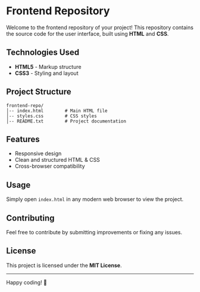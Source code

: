 # Frontend Repository

Welcome to the frontend repository of your project! This repository contains the source code for the user interface, built using **HTML** and **CSS**.

## Technologies Used
- **HTML5** - Markup structure
- **CSS3** - Styling and layout

## Project Structure
```
frontend-repo/
│-- index.html        # Main HTML file
│-- styles.css        # CSS styles
│-- README.txt        # Project documentation
```

## Features
- Responsive design
- Clean and structured HTML & CSS
- Cross-browser compatibility

## Usage
Simply open `index.html` in any modern web browser to view the project.

## Contributing
Feel free to contribute by submitting improvements or fixing any issues.

## License
This project is licensed under the **MIT License**.

---

Happy coding! 🚀

